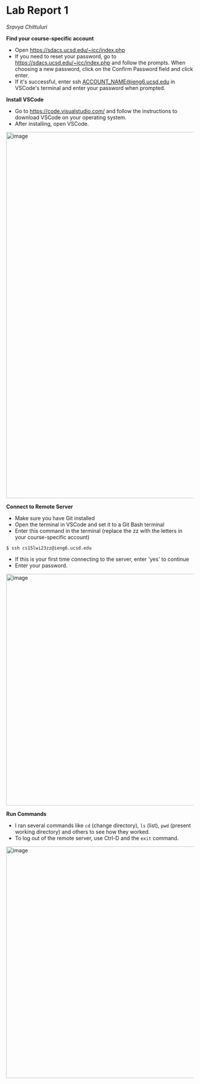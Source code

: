 Lab Report 1
=======
_Sravya Chittuluri_

**Find your course-specific account**
* Open https://sdacs.ucsd.edu/~icc/index.php
* If you need to reset your password, go to https://sdacs.ucsd.edu/~icc/index.php and follow the prompts. When choosing a new password, click on the Confirm Password field and click enter. 
* If it's successful, enter ssh ACCOUNT_NAME@ieng6.ucsd.edu in VSCode's terminal and enter your password when prompted.

**Install VSCode**
* Go to https://code.visualstudio.com/ and follow the instructions to download VSCode on your operating system.
* After installing, open VSCode.

<img width="983" alt="image" src="https://user-images.githubusercontent.com/75595601/212614594-f1fc6c01-6007-4719-b294-723a1ce8537f.png">

**Connect to Remote Server**
* Make sure you have Git installed
* Open the terminal in VSCode and set it to a Git Bash terminal
* Enter this command in the terminal (replace the zz with the letters in your course-specific account)

`$ ssh cs15lwi23zz@ieng6.ucsd.edu`

* If this is your first time connecting to the server, enter 'yes' to continue
* Enter your password. 

<img width="622" alt="image" src="https://user-images.githubusercontent.com/75595601/212735961-ce56592e-0edf-438d-b52d-e777a63e9495.png">

**Run Commands**
* I ran several commands like `cd` (change directory), `ls` (list), `pwd` (present working directory) and others to see how they worked.
* To log out of the remote server, use Ctrl-D and the `exit` command.

<img width="622" alt="image" src="https://user-images.githubusercontent.com/75595601/212747651-ab12330b-4b4b-4dc6-adaf-bbf8e3ed5908.png">

